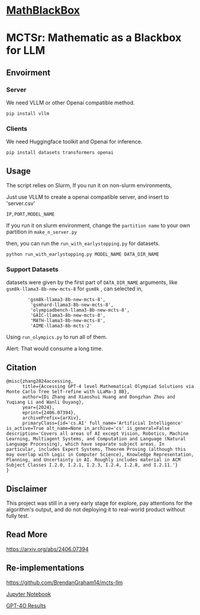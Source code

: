 # [MathBlackBox](https://github.com/trotsky1997/MathBlackBox)

# MCTSr: Mathematic as a Blackbox for LLM

## Envoirment

### Server
We need VLLM or other Openai compatible method.
```
pip install vllm
```
### Clients
We need Huggingface toolkit and Openai for inference.
```
pip install datasets transformers openai
```

## Usage

The script relies on Slurm, If you run it on non-slurm environments,

Just use VLLM to create a openai compatible server, and insert to 'server.csv'

```
IP,PORT,MODEL_NAME
```

If you run it on slurm environment, change the `partition name` to your own partition in `make_n_server.py`

then, you can run the `run_with_earlystopping.py` for datasets.

```
python run_with_earlystopping.py MODEL_NAME DATA_DIR_NAME
```

### Support Datasets

datasets were given by the first part of `DATA_DIR_NAME` arguments, like ` gsm8k-llama3-8b-new-mcts-8` for `gsm8k` , can selected in,

```
        'gsm8k-llama3-8b-new-mcts-8',
         'gsmhard-llama3-8b-new-mcts-8',
         'olympiadbench-llama3-8b-new-mcts-8',
         'GAIC-llama3-8b-new-mcts-8',
         'MATH-llama3-8b-new-mcts-8',
         'AIME-llama3-8b-mcts-2'
```

Using `run_olympics.py` to run all of them.

Alert: That would consume a long time.

## Citation
```
@misc{zhang2024accessing,
      title={Accessing GPT-4 level Mathematical Olympiad Solutions via Monte Carlo Tree Self-refine with LLaMa-3 8B}, 
      author={Di Zhang and Xiaoshui Huang and Dongzhan Zhou and Yuqiang Li and Wanli Ouyang},
      year={2024},
      eprint={2406.07394},
      archivePrefix={arXiv},
      primaryClass={id='cs.AI' full_name='Artificial Intelligence' is_active=True alt_name=None in_archive='cs' is_general=False description='Covers all areas of AI except Vision, Robotics, Machine Learning, Multiagent Systems, and Computation and Language (Natural Language Processing), which have separate subject areas. In particular, includes Expert Systems, Theorem Proving (although this may overlap with Logic in Computer Science), Knowledge Representation, Planning, and Uncertainty in AI. Roughly includes material in ACM Subject Classes I.2.0, I.2.1, I.2.3, I.2.4, I.2.8, and I.2.11.'}
}
```


## Disclaimer

This project was still in a very early stage for explore, pay attentions for the algorithm's output, and do not deploying it to real-world product without fully test.


## Read More

https://arxiv.org/abs/2406.07394

## Re-implementations

https://github.com/BrendanGraham14/mcts-llm

[Jupyter Notebook](https://github.com/trotsky1997/MathBlackBox/issues/2)

[GPT-4O Results](https://github.com/SidU/MathBlackBox)
